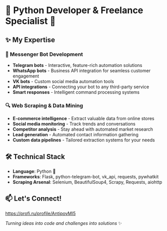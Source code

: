 # 🚀 Python Developer & Freelance Specialist 🐍

## ✨ My Expertise

### 💬 Messenger Bot Development
- **Telegram bots** - Interactive, feature-rich automation solutions
- **WhatsApp bots** - Business API integration for seamless customer engagement
- **VK bots** - Custom social media automation tools
- **API integrations** - Connecting your bot to any third-party service
- **Smart responses** - Intelligent command processing systems

### 🔍 Web Scraping & Data Mining
- **E-commerce intelligence** - Extract valuable data from online stores
- **Social media monitoring** - Track trends and conversations
- **Competitor analysis** - Stay ahead with automated market research
- **Lead generation** - Automated contact information gathering
- **Custom data pipelines** - Tailored extraction systems for your needs

## 🛠️ Technical Stack
- **Language**: Python 🐍
- **Frameworks**: Flask, python-telegram-bot, vk_api, requests, pywhatkit
- **Scraping Arsenal**: Selenium, BeautifulSoup4, Scrapy, Requests, aiohttp

## 📫 Let's Connect!
https://profi.ru/profile/AntipovMI5

_Turning ideas into code and challenges into solutions_ ✨

<!--
**aiti1403/aiti1403** is a ✨ _special_ ✨ repository because its `README.md` (this file) appears on your GitHub profile.

Here are some ideas to get you started:

- 🔭 I’m currently working on ...
- 🌱 I’m currently learning ...
- 👯 I’m looking to collaborate on ...
- 🤔 I’m looking for help with ...
- 💬 Ask me about ...
- 📫 How to reach me: ...
- 😄 Pronouns: ...
- ⚡ Fun fact: ...
-->
